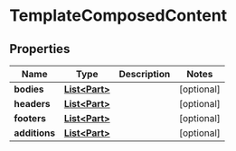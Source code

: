 
# TemplateComposedContent

## Properties
Name | Type | Description | Notes
------------ | ------------- | ------------- | -------------
**bodies** | [**List&lt;Part&gt;**](Part.md) |  |  [optional]
**headers** | [**List&lt;Part&gt;**](Part.md) |  |  [optional]
**footers** | [**List&lt;Part&gt;**](Part.md) |  |  [optional]
**additions** | [**List&lt;Part&gt;**](Part.md) |  |  [optional]



